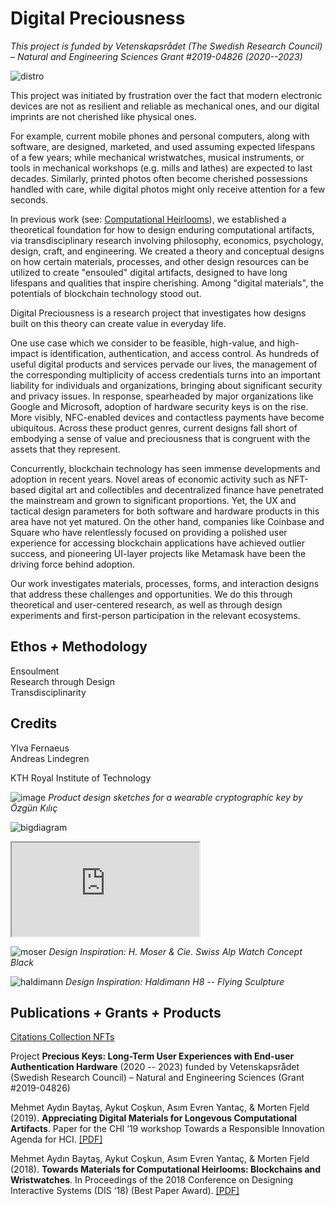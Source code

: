 # Digital Preciousness

*This project is funded by Vetenskapsrådet (The Swedish Research Council) – Natural and Engineering Sciences Grant #2019-04826 (2020--2023)*

![distro](https://user-images.githubusercontent.com/1661078/136037326-2e0e24e9-df62-4c72-954b-cdcd3d77bdf6.png)

This project was initiated by frustration over the fact that modern electronic devices are not as resilient and reliable as mechanical ones, and our digital imprints are not cherished like physical ones.

For example, current mobile phones and personal computers, along with software, are designed, marketed, and used assuming expected lifespans of a few years; while mechanical wristwatches, musical instruments, or tools in mechanical workshops (e.g. mills and lathes) are expected to last decades. Similarly, printed photos often become cherished possessions handled with care, while digital photos might only receive attention for a few seconds.

In previous work (see: [Computational Heirlooms](https://www.baytas.net/research/computationalheirlooms/)), we established a theoretical foundation for how to design enduring computational artifacts, via transdisciplinary research involving philosophy, economics, psychology, design, craft, and engineering. We created a theory and conceptual designs on how certain materials, processes, and other design resources can be utilized to create "ensouled" digital artifacts, designed to have long lifespans and qualities that inspire cherishing. Among "digital materials", the potentials of blockchain technology stood out.

Digital Preciousness is a research project that investigates how designs built on this theory can create value in everyday life.

One use case which we consider to be feasible, high-value, and high-impact is identification, authentication, and access control. As hundreds of useful digital products and services pervade our lives, the management of the corresponding multiplicity of access credentials turns into an important liability for individuals and organizations, bringing about significant security and privacy issues. In response, spearheaded by major organizations like Google and Microsoft, adoption of hardware security keys is on the rise. More visibly, NFC-enabled devices and contactless payments have become ubiquitous. Across these product genres, current designs fall short of embodying a sense of value and preciousness that is congruent with the assets that they represent. 

Concurrently, blockchain technology has seen immense developments and adoption in recent years. Novel areas of economic activity such as NFT-based digital art and collectibles and decentralized finance have penetrated the mainstream and grown to significant proportions. Yet, the UX and tactical design parameters for both software and hardware products in this area have not yet matured. On the other hand, companies like Coinbase and Square who have relentlessly focused on providing a polished user experience for accessing blockchain applications have achieved outlier success, and pioneering UI-layer projects like Metamask have been the driving force behind adoption. 

Our work investigates materials, processes, forms, and interaction designs that address these challenges and opportunities. We do this through theoretical and user-centered research, as well as through design experiments and first-person participation in the relevant ecosystems.

## Ethos *+* Methodology

Ensoulment  
Research through Design  
Transdisciplinarity  

## Credits

Ylva Fernaeus  
Andreas Lindegren  

KTH Royal Institute of Technology

![image](https://user-images.githubusercontent.com/1661078/136034982-eebd8726-a76b-4baa-b418-7a5f8d3d5976.png)
*Product design sketches for a wearable cryptographic key by Özgün Kılıç*

![bigdiagram](https://user-images.githubusercontent.com/1661078/136200666-c40ce505-4531-484e-b5c6-97d1796ad3a2.png)

<div class="ratio ratio-16x9 my-3">
<iframe src="https://www.youtube.com/embed/NUwzHB9GPnk" allowfullscreen></iframe>
</div>

![moser](https://user-images.githubusercontent.com/1661078/136202477-20d4ef44-2bc5-4b88-8827-4383c3bb5c5b.png)
*Design Inspiration: H. Moser & Cie. Swiss Alp Watch Concept Black*

![haldimann](https://user-images.githubusercontent.com/1661078/136202498-aa5f1d16-4f5c-4719-817d-615c644acb21.png)
*Design Inspiration: Haldimann H8 -- Flying Sculpture*

## Publications *+* Grants *+* Products

[Citations Collection NFTs](https://opensea.io/citations)

Project **Precious Keys: Long-Term User Experiences with End-user Authentication Hardware** (2020 -- 2023) funded by Vetenskapsrådet (Swedish Research Council) – Natural and Engineering Sciences (Grant #2019-04826)

Mehmet Aydın Baytaş, Aykut Coşkun, Asım Evren Yantaç, & Morten Fjeld (2019). **Appreciating Digital Materials for Longevous Computational Artifacts**. Paper for the CHI ‘19 workshop Towards a Responsible Innovation Agenda for HCI. [\[PDF\]](../pub/2019_CHI_WS_RIHCI_Materials.pdf)

Mehmet Aydın Baytaş, Aykut Coşkun, Asım Evren Yantaç, & Morten Fjeld (2018). **Towards Materials for Computational Heirlooms: Blockchains and Wristwatches**. In Proceedings of the 2018 Conference on Designing Interactive Systems (DIS ‘18) (Best Paper Award). [\[PDF\]](../pub/2018_DIS_Heirlooms.pdf)

